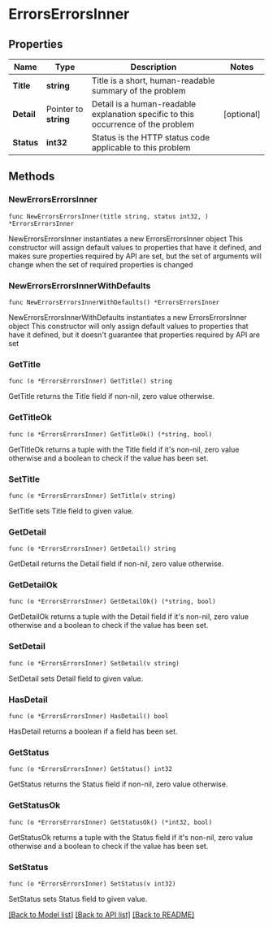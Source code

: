 # ErrorsErrorsInner

## Properties

Name | Type | Description | Notes
------------ | ------------- | ------------- | -------------
**Title** | **string** | Title is a short, human-readable summary of the problem | 
**Detail** | Pointer to **string** | Detail is a human-readable explanation specific to this occurrence of the problem | [optional] 
**Status** | **int32** | Status is the HTTP status code applicable to this problem | 

## Methods

### NewErrorsErrorsInner

`func NewErrorsErrorsInner(title string, status int32, ) *ErrorsErrorsInner`

NewErrorsErrorsInner instantiates a new ErrorsErrorsInner object
This constructor will assign default values to properties that have it defined,
and makes sure properties required by API are set, but the set of arguments
will change when the set of required properties is changed

### NewErrorsErrorsInnerWithDefaults

`func NewErrorsErrorsInnerWithDefaults() *ErrorsErrorsInner`

NewErrorsErrorsInnerWithDefaults instantiates a new ErrorsErrorsInner object
This constructor will only assign default values to properties that have it defined,
but it doesn't guarantee that properties required by API are set

### GetTitle

`func (o *ErrorsErrorsInner) GetTitle() string`

GetTitle returns the Title field if non-nil, zero value otherwise.

### GetTitleOk

`func (o *ErrorsErrorsInner) GetTitleOk() (*string, bool)`

GetTitleOk returns a tuple with the Title field if it's non-nil, zero value otherwise
and a boolean to check if the value has been set.

### SetTitle

`func (o *ErrorsErrorsInner) SetTitle(v string)`

SetTitle sets Title field to given value.


### GetDetail

`func (o *ErrorsErrorsInner) GetDetail() string`

GetDetail returns the Detail field if non-nil, zero value otherwise.

### GetDetailOk

`func (o *ErrorsErrorsInner) GetDetailOk() (*string, bool)`

GetDetailOk returns a tuple with the Detail field if it's non-nil, zero value otherwise
and a boolean to check if the value has been set.

### SetDetail

`func (o *ErrorsErrorsInner) SetDetail(v string)`

SetDetail sets Detail field to given value.

### HasDetail

`func (o *ErrorsErrorsInner) HasDetail() bool`

HasDetail returns a boolean if a field has been set.

### GetStatus

`func (o *ErrorsErrorsInner) GetStatus() int32`

GetStatus returns the Status field if non-nil, zero value otherwise.

### GetStatusOk

`func (o *ErrorsErrorsInner) GetStatusOk() (*int32, bool)`

GetStatusOk returns a tuple with the Status field if it's non-nil, zero value otherwise
and a boolean to check if the value has been set.

### SetStatus

`func (o *ErrorsErrorsInner) SetStatus(v int32)`

SetStatus sets Status field to given value.



[[Back to Model list]](../README.md#documentation-for-models) [[Back to API list]](../README.md#documentation-for-api-endpoints) [[Back to README]](../README.md)


